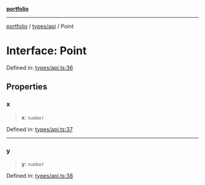 [**portfolio**](../../../README.md)

***

[portfolio](../../../modules.md) / [types/api](../README.md) / Point

# Interface: Point

Defined in: [types/api.ts:36](https://github.com/tnorlund/Portfolio/blob/55a54d9f708a3532d79b25c95147fddb6e9fecb5/portfolio/types/api.ts#L36)

## Properties

### x

> **x**: `number`

Defined in: [types/api.ts:37](https://github.com/tnorlund/Portfolio/blob/55a54d9f708a3532d79b25c95147fddb6e9fecb5/portfolio/types/api.ts#L37)

***

### y

> **y**: `number`

Defined in: [types/api.ts:38](https://github.com/tnorlund/Portfolio/blob/55a54d9f708a3532d79b25c95147fddb6e9fecb5/portfolio/types/api.ts#L38)
